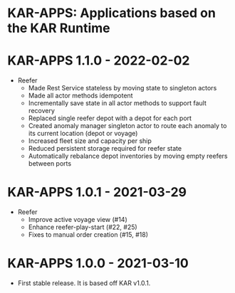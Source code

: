 <!--
# Copyright IBM Corporation 2020,2021
#
# Licensed under the Apache License, Version 2.0 (the "License");
# you may not use this file except in compliance with the License.
# You may obtain a copy of the License at
#
#     http://www.apache.org/licenses/LICENSE-2.0
#
# Unless required by applicable law or agreed to in writing, software
# distributed under the License is distributed on an "AS IS" BASIS,
# WITHOUT WARRANTIES OR CONDITIONS OF ANY KIND, either express or implied.
# See the License for the specific language governing permissions and
# limitations under the License.
-->

# KAR-APPS: Applications based on the KAR Runtime

# KAR-APPS 1.1.0 - 2022-02-02
+ Reefer
   + Made Rest Service stateless by moving state to singleton actors
   + Made all actor methods idempotent
   + Incrementally save state in all actor methods to support fault recovery
   + Replaced single reefer depot with a depot for each port
   + Created anomaly manager singleton actor to route each anomaly to its current location (depot or voyage)
   + Increased fleet size and capacity per ship
   + Reduced persistent storage required for reefer state
   + Automatically rebalance depot inventories by moving empty reefers between ports

# KAR-APPS 1.0.1 - 2021-03-29
+ Reefer
   + Improve active voyage view (#14)
   + Enhance reefer-play-start (#22, #25)
   + Fixes to manual order creation (#15, #18)

# KAR-APPS 1.0.0 - 2021-03-10
+ First stable release. It is based off KAR v1.0.1.

